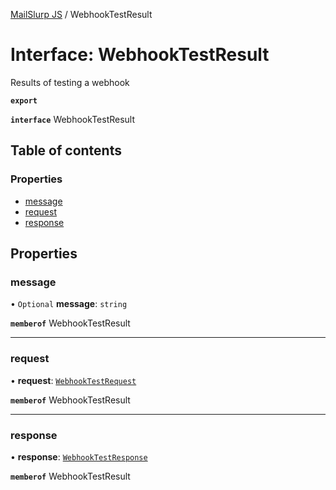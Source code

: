 [MailSlurp JS](../README.md) / WebhookTestResult

# Interface: WebhookTestResult

Results of testing a webhook

**`export`**

**`interface`** WebhookTestResult

## Table of contents

### Properties

- [message](WebhookTestResult.md#message)
- [request](WebhookTestResult.md#request)
- [response](WebhookTestResult.md#response)

## Properties

### message

• `Optional` **message**: `string`

**`memberof`** WebhookTestResult

___

### request

• **request**: [`WebhookTestRequest`](WebhookTestRequest.md)

**`memberof`** WebhookTestResult

___

### response

• **response**: [`WebhookTestResponse`](WebhookTestResponse.md)

**`memberof`** WebhookTestResult
